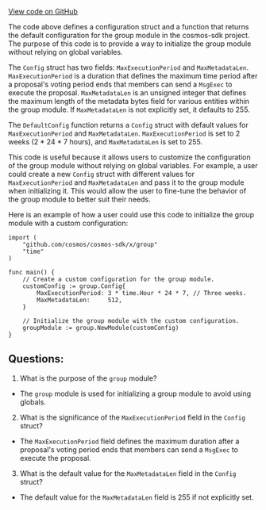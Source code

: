 [View code on GitHub](https://github.com/cosmos/cosmos-sdk.git/x/group/config.go)

The code above defines a configuration struct and a function that returns the default configuration for the group module in the cosmos-sdk project. The purpose of this code is to provide a way to initialize the group module without relying on global variables.

The `Config` struct has two fields: `MaxExecutionPeriod` and `MaxMetadataLen`. `MaxExecutionPeriod` is a duration that defines the maximum time period after a proposal's voting period ends that members can send a `MsgExec` to execute the proposal. `MaxMetadataLen` is an unsigned integer that defines the maximum length of the metadata bytes field for various entities within the group module. If `MaxMetadataLen` is not explicitly set, it defaults to 255.

The `DefaultConfig` function returns a `Config` struct with default values for `MaxExecutionPeriod` and `MaxMetadataLen`. `MaxExecutionPeriod` is set to 2 weeks (2 * 24 * 7 hours), and `MaxMetadataLen` is set to 255.

This code is useful because it allows users to customize the configuration of the group module without relying on global variables. For example, a user could create a new `Config` struct with different values for `MaxExecutionPeriod` and `MaxMetadataLen` and pass it to the group module when initializing it. This would allow the user to fine-tune the behavior of the group module to better suit their needs.

Here is an example of how a user could use this code to initialize the group module with a custom configuration:

```
import (
    "github.com/cosmos/cosmos-sdk/x/group"
    "time"
)

func main() {
    // Create a custom configuration for the group module.
    customConfig := group.Config{
        MaxExecutionPeriod: 3 * time.Hour * 24 * 7, // Three weeks.
        MaxMetadataLen:     512,
    }

    // Initialize the group module with the custom configuration.
    groupModule := group.NewModule(customConfig)
}
```
## Questions: 
 1. What is the purpose of the `group` module?
- The `group` module is used for initializing a group module to avoid using globals.

2. What is the significance of the `MaxExecutionPeriod` field in the `Config` struct?
- The `MaxExecutionPeriod` field defines the maximum duration after a proposal's voting period ends that members can send a `MsgExec` to execute the proposal.

3. What is the default value for the `MaxMetadataLen` field in the `Config` struct?
- The default value for the `MaxMetadataLen` field is 255 if not explicitly set.